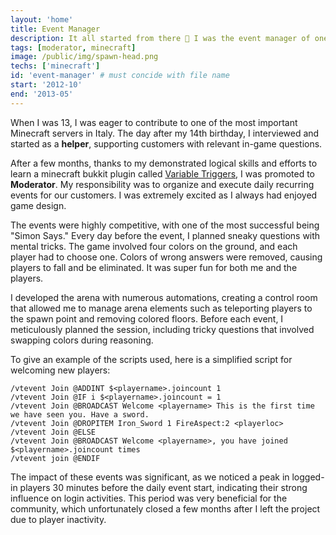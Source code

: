 ```yaml
---
layout: 'home'
title: Event Manager 
description: It all started from there 🤩 I was the event manager of one of the most important Italian Minecraft servers. 
tags: [moderator, minecraft]
image: /public/img/spawn-head.png
techs: ['minecraft']
id: 'event-manager' # must concide with file name
start: '2012-10'
end: '2013-05'
--- 
```


When I was 13, I was eager to contribute to one of the most important Minecraft servers in Italy. 
The day after my 14th birthday, I interviewed and started as a **helper**, supporting customers with relevant in-game questions. 

After a few months, thanks to my demonstrated logical skills and efforts to learn a minecraft bukkit plugin called [Variable Triggers](https://web.archive.org/web/20170927060133/https://dev.bukkit.org/projects/variabletriggers), I was promoted to **Moderator**. 
My responsibility was to organize and execute daily recurring events for our customers. I was extremely excited as I always had enjoyed game design. 

The events were highly competitive, with one of the most successful being "Simon Says." Every day before the event, I planned sneaky questions with mental tricks.
The game involved four colors on the ground, and each player had to choose one. Colors of wrong answers were removed, causing players to fall and be eliminated. It was super fun for both me and the players.

I developed the arena with numerous automations, creating a control room that allowed me to manage arena elements such as teleporting players to the spawn point and removing colored floors.
Before each event, I meticulously planned the session, including tricky questions that involved swapping colors during reasoning.

To give an example of the scripts used, here is a simplified script for welcoming new players:

```
/vtevent Join @ADDINT $<playername>.joincount 1
/vtevent Join @IF i $<playername>.joincount = 1
/vtevent Join @BROADCAST Welcome <playername> This is the first time we have seen you. Have a sword.
/vtevent Join @DROPITEM Iron_Sword 1 FireAspect:2 <playerloc>
/vtevent Join @ELSE
/vtevent Join @BROADCAST Welcome <playername>, you have joined $<playername>.joincount times
/vtevent join @ENDIF
```

The impact of these events was significant, as we noticed a peak in logged-in players 30 minutes before the daily event start, indicating their strong influence on login activities. 
This period was very beneficial for the community, which unfortunately closed a few months after I left the project due to player inactivity.
